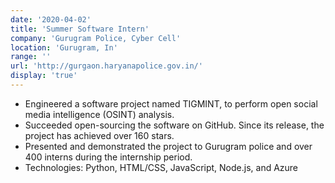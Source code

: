 ```yaml
---
date: '2020-04-02'
title: 'Summer Software Intern'
company: 'Gurugram Police, Cyber Cell'
location: 'Gurugram, In'
range: ''
url: 'http://gurgaon.haryanapolice.gov.in/'
display: 'true'
---
```


- Engineered a software project named TIGMINT, to perform open social media intelligence (OSINT) analysis.
- Succeeded open-sourcing the software on GitHub. Since its release, the project has achieved over 160 stars.
- Presented and demonstrated the project to Gurugram police and over 400 interns during the internship period.
- Technologies: Python, HTML/CSS, JavaScript, Node.js, and Azure
